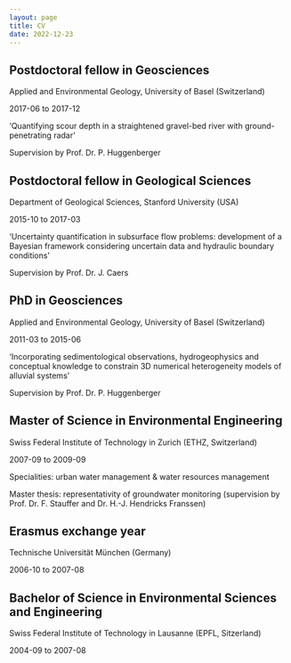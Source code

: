 ```yaml
---
layout: page
title: CV
date: 2022-12-23
---
```



<div class="pub">
	<h2>Postdoctoral fellow in Geosciences</h2>
	<p class="authors">Applied and Environmental Geology, University of Basel (Switzerland)</p>
	<p class="journal"> 2017-06 to 2017-12</p>
	<p>&#8216;Quantifying scour depth in a straightened gravel-bed
            river with ground-penetrating radar&#8217; </p>
	<p>Supervision by Prof. Dr. P. Huggenberger</p>
</div>
<div class="pub">
	<h2>Postdoctoral fellow in Geological Sciences</h2>
	<p class="authors">Department of Geological Sciences, Stanford University (USA)</p>
	<p class="journal"> 2015-10 to 2017-03</p>
	<p>&#8216;Uncertainty quantification in subsurface flow problems: development of a
            Bayesian framework considering uncertain data and hydraulic boundary
            conditions&#8217;</p>
	<p>Supervision by Prof. Dr. J. Caers</p>
</div>
<div class="pub">
	<h2>PhD in Geosciences</h2>
	<p class="authors">Applied and Environmental Geology, University of Basel (Switzerland)</p>
	<p class="journal"> 2011-03 to 2015-06</p>
	<p>&#8216;Incorporating sedimentological observations, hydrogeophysics and conceptual
knowledge to constrain 3D numerical heterogeneity models of alluvial systems&#8217; </p>
	<p>Supervision by Prof. Dr. P. Huggenberger</p>
</div>
<div class="pub">
	<h2>Master of Science in Environmental Engineering</h2>
	<p class="authors">Swiss Federal Institute of Technology in Zurich (ETHZ, Switzerland)</p>
	<p class="journal">2007-09 to 2009-09</p>
	<p>Specialities: urban water management &amp; water resources management</p>
	<p>Master thesis: representativity of groundwater monitoring (supervision by Prof. Dr.
F. Stauffer and Dr. H.-J. Hendricks Franssen)</p>
</div>
<div class="pub">
	<h2> Erasmus exchange year</h2>
	<p class="authors">Technische Universität München (Germany)</p>
	<p class="journal">2006-10 to 2007-08 </p>
	<!-- <p class="doi">DOI:&nbsp;<a target="_blank" href="http://dx.doi.org/10.1016/j.scitotenv.2013.09.100">10.1016/j.scitotenv.2013.09.100</a></p> -->
</div>
<div class="pub">
	<h2> Bachelor of Science in Environmental Sciences and Engineering</h2>
	<p class="authors">Swiss Federal Institute of Technology in Lausanne (EPFL, Sitzerland)</p>
	<p class="journal">2004-09 to 2007-08 </p>
	<!-- <p class="doi">DOI:&nbsp;<a target="_blank" href="http://dx.doi.org/10.1007/s00767-013-0220-x">10.1007/s00767-013-0220-x</a></p> -->
</div>

